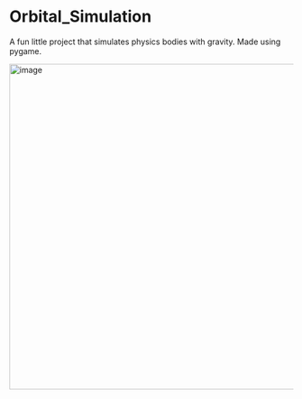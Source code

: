 # Orbital_Simulation
A fun little project that simulates physics bodies with gravity.
Made using pygame.

<img width="577" alt="image" src="https://github.com/fprimeaight/Orbital_Simulation/assets/106728033/c9e7c742-e633-432e-9dad-54b084cee08d">

